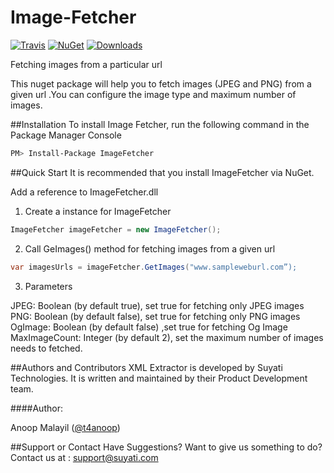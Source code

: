 # Image-Fetcher
[![Travis](https://travis-ci.org/amalayil/Image-Fetcher.svg?branch=master)](https://travis-ci.org/amalayil/Image-Fetcher)
[![NuGet](http://img.shields.io/nuget/v/ImageFetcher.svg)](https://www.nuget.org/packages/ImageFetcher/)
[![Downloads](http://img.shields.io/nuget/dt/ImageFetcher.svg)](https://www.nuget.org/packages/ImageFetcher/)

Fetching images from a particular url

This nuget package will help you to fetch images (JPEG and PNG) from a given url .You can configure the image type and maximum number of images.

##Installation
To install Image Fetcher, run the following command in the Package Manager Console

```sh
PM> Install-Package ImageFetcher
```

##Quick Start
It is recommended that you install ImageFetcher via NuGet.

Add a reference to ImageFetcher.dll

1)	Create a instance for ImageFetcher

```cs
ImageFetcher imageFetcher = new ImageFetcher();
```

2)	Call GeImages() method for fetching images from a given url

```cs
var imagesUrls = imageFetcher.GetImages("www.sampleweburl.com”);
```

3)	Parameters

JPEG: Boolean (by default true), set true for fetching only JPEG images  
PNG:  Boolean (by default false), set true for fetching only PNG images             
OgImage: Boolean (by default false) ,set true for fetching Og Image                   
MaxImageCount:  Integer (by default 2), set the maximum number of images needs to fetched.

##Authors and Contributors
XML Extractor is developed by Suyati Technologies. It is written and maintained by their Product Development team.

####Author:

Anoop Malayil ([@t4anoop](https://twitter.com/t4anoop))

##Support or Contact
Have Suggestions? Want to give us something to do? Contact us at : support@suyati.com
